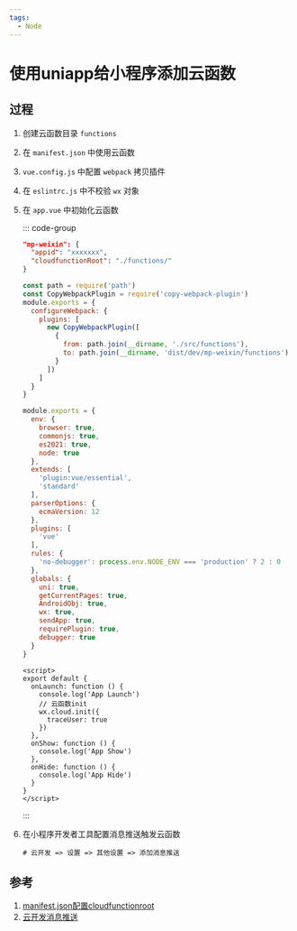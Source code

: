 ```yaml
---
tags:
  - Node
---
```

# 使用uniapp给小程序添加云函数

## 过程
1. 创建云函数目录 `functions`

1. 在 `manifest.json` 中使用云函数

1. `vue.config.js` 中配置 `webpack` 拷贝插件

1. 在 `eslintrc.js` 中不校验 `wx` 对象   

1. 在 `app.vue` 中初始化云函数

    ::: code-group
      ```json [manifest.json]
      "mp-weixin": {
        "appid": "xxxxxxx",
        "cloudfunctionRoot": "./functions/"
      }
      ```
      ```js [vue.config.js]
      const path = require('path')
      const CopyWebpackPlugin = require('copy-webpack-plugin')
      module.exports = {
        configureWebpack: {
          plugins: [
            new CopyWebpackPlugin([
              {
                from: path.join(__dirname, './src/functions'),
                to: path.join(__dirname, 'dist/dev/mp-weixin/functions')
              }
            ])
          ]
        }
      }
      ```
      ```js [eslintrc.js]
      module.exports = {
        env: {
          browser: true,
          commonjs: true,
          es2021: true,
          node: true
        },
        extends: [
          'plugin:vue/essential',
          'standard'
        ],
        parserOptions: {
          ecmaVersion: 12
        },
        plugins: [
          'vue'
        ],
        rules: {
          'no-debugger': process.env.NODE_ENV === 'production' ? 2 : 0
        },
        globals: {
          uni: true,
          getCurrentPages: true,
          AndroidObj: true,
          wx: true,
          sendApp: true,
          requirePlugin: true,
          debugger: true
        }
      }
      ```
      ```vue [app.vue]
      <script>
      export default {
        onLaunch: function () {
          console.log('App Launch')
          // 云函数init
          wx.cloud.init({
            traceUser: true
          })
        },
        onShow: function () {
          console.log('App Show')
        },
        onHide: function () {
          console.log('App Hide')
        }
      }
      </script>
      ```
    :::

1. 在小程序开发者工具配置消息推送触发云函数

    ```shell
    # 云开发 => 设置 => 其他设置 => 添加消息推送
    ```


## 参考
1. [manifest.json配置cloudfunctionroot](https://uniapp.dcloud.io/collocation/manifest?id=cloudfunctionroot)
1. [云开发消息推送](https://developers.weixin.qq.com/miniprogram/dev/framework/server-ability/message-push.html#option-cloud)
